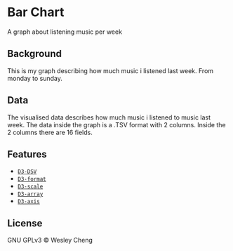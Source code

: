 # Bar Chart
A graph about listening music per week

## Background
This is my graph describing how much music i listened last week. From monday to sunday.

## Data
The visualised data describes how much music i listened to music last week. The data inside the graph is a .TSV format with 2 columns. Inside the 2 columns there are 16 fields.

## Features
- [`D3-DSV`](https://github.com/d3/d3-dsv)
- [`D3-format`](https://github.com/d3/d3-format)
- [`D3-scale`](https://github.com/d3/d3-scale)
- [`D3-array`](https://github.com/d3/d3-array)
- [`D3-axis`](https://github.com/d3/d3-axis)

## License
GNU GPLv3 © Wesley Cheng

